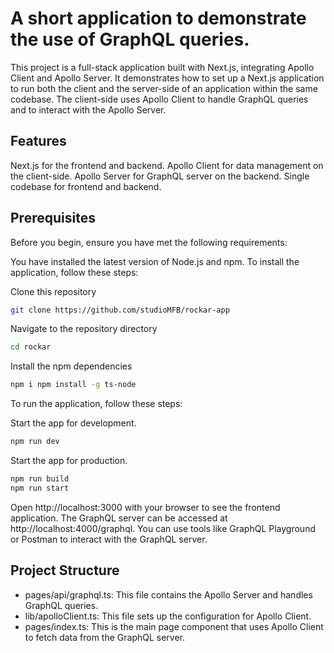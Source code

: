 # A short application to demonstrate the use of GraphQL queries.
This project is a full-stack application built with Next.js, integrating Apollo Client and Apollo Server. It demonstrates how to set up a Next.js application to run both the client and the server-side of an application within the same codebase. The client-side uses Apollo Client to handle GraphQL queries and to interact with the Apollo Server.

## Features
Next.js for the frontend and backend.
Apollo Client for data management on the client-side.
Apollo Server for GraphQL server on the backend.
Single codebase for frontend and backend.

## Prerequisites
Before you begin, ensure you have met the following requirements:

You have installed the latest version of Node.js and npm.
To install the application, follow these steps:

Clone this repository
```bash
git clone https://github.com/studioMFB/rockar-app
```
Navigate to the repository directory
```bash
cd rockar
```
Install the npm dependencies
```bash
npm i npm install -g ts-node
```

To run the application, follow these steps:

Start the app for development.
```bash
npm run dev
```
Start the app for production.
```bash
npm run build
npm run start
```

Open http://localhost:3000 with your browser to see the frontend application.
The GraphQL server can be accessed at http://localhost:4000/graphql. 
You can use tools like GraphQL Playground or Postman to interact with the GraphQL server.

## Project Structure
* pages/api/graphql.ts: This file contains the Apollo Server and handles GraphQL queries.
* lib/apolloClient.ts: This file sets up the configuration for Apollo Client.
* pages/index.ts: This is the main page component that uses Apollo Client to fetch data from the GraphQL server.
